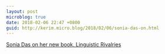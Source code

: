 ```yaml
---
layout: post
microblog: true
date: 2018-02-06 22:47 +0800
guid: http://kerim.micro.blog/2018/02/06/sonia-das-on.html
---
```

[Sonia Das on her new book, Linguistic Rivalries](https://campanthropology.org/2018/02/05/sonia-das-linguistic-rivalries/)
